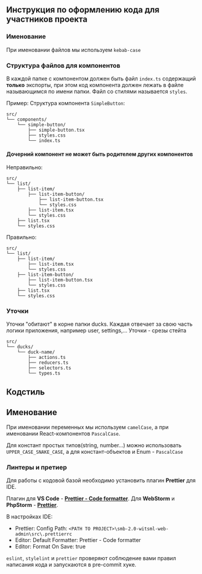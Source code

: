 ## Инструкция по оформлению кода для участников проекта

### Именование

При именовании файлов мы используем `kebab-case`

### Структура файлов для компонентов

В каждой папке с компонентом должен быть файл `index.ts` содержащий **только** экспорты, при этом код компонента должен
лежать в файле называющимся по имени папки.
Файл со стилями называется `styles`.

Пример: Структура компонента `SimpleButton`:

```
src/
└── components/
    └── simple-button/
        ├── simple-button.tsx
        ├── styles.css
        └── index.ts

```

#### Дочерний компонент не может быть родителем других компонентов

Неправильно:

```
src/
└── list/
    ├── list-item/
        ├── list-item-button/
            ├── list-item-button.tsx
            └── styles.css
        ├── list-item.tsx
        └── styles.css
    ├── list.tsx
    └── styles.css
```

Правильно:

```
src/
└── list/
    ├── list-item/
        ├── list-item.tsx
        └── styles.css
    ├── list-item-button/
        ├── list-item-button.tsx
        └── styles.css
    ├── list.tsx
    └── styles.css
```

### Уточки

Уточки "обитают" в корне папки ducks. Каждая отвечает за свою часть логики приложения, например user, settings,...
Уточки - срезы стейта

```
src/
└── ducks/
    └── duck-name/
        ├── actions.ts
        ├── reducers.ts
        ├── selectors.ts
        └── types.ts

```

## Кодстиль

## Именование
При именовании переменных мы используем `camelCase`, а при именовании
React-компонентов `PascalCase`.

Для констант простых типов(string, number...) можно использовать `UPPER_CASE_SNAKE_CASE`, а для констант-объектов и
Enum - `PascalCase`

### Линтеры и претиер
Для работы с кодовой базой необходимо установить плагин **Prettier** для IDE.

Плагин для **VS Code** - **[Prettier - Code formatter](https://marketplace.visualstudio.com/items?itemName=esbenp.prettier-vscode)**.
Для **WebStorm** и **PhpStorm** - **[Prettier](https://plugins.jetbrains.com/plugin/10456)**.

В настройках IDE:

- Prettier: Config Path: `<PATH TO PROJECT>\smb-2.0-witsml-web-admin\src\.prettierrc`
- Editor: Default Formatter: Prettier - Code formatter
- Editor: Format On Save: true

`eslint`, `stylelint` и `prettier` проверяют соблюдение вами правил написания кода и запускаются в pre-commit хуке.


